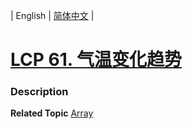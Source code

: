 | English | [简体中文](README.md) |

# [LCP 61. 气温变化趋势](https://leetcode.cn/problems/6CE719)
 ### Description

**Related Topic**  [Array](https://leetcode.cn/tag/array) 